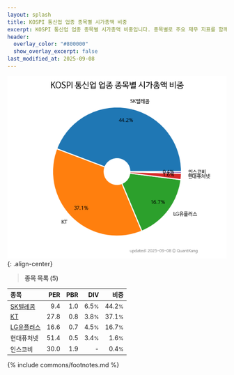 ```yaml
---
layout: splash
title: KOSPI 통신업 업종 종목별 시가총액 비중
excerpt: KOSPI 통신업 업종 종목별 시가총액 비중입니다. 종목별로 주요 재무 지표를 함께 표시합니다.
header:
  overlay_color: "#800000"
  show_overlay_excerpt: false
last_modified_at: 2025-09-08
---
```



![KOSPI 통신업 업종 종목별 시가총액 비중](/stats/sector/images/kospi_업종_통신업_종목.png){: .align-center}


> **종목 목록 (5)**<a id="list"></a>

| **종목** | **PER** | **PBR** | **DIV** | **비중** |
| :------- | ------: | ------: | ------: | -------: |
| [SK텔레콤](/017670/) | 9.4 | 1.0 | 6.5<small>%</small> | 44.2<small>%</small> |
| [KT](/030200/) | 27.8 | 0.8 | 3.8<small>%</small> | 37.1<small>%</small> |
| [LG유플러스](/032640/) | 16.6 | 0.7 | 4.5<small>%</small> | 16.7<small>%</small> |
| 현대퓨처넷 | 51.4 | 0.5 | 3.4<small>%</small> | 1.6<small>%</small> |
| 인스코비 | 30.0 | 1.9 | - | 0.4<small>%</small> |

{% include commons/footnotes.md %}